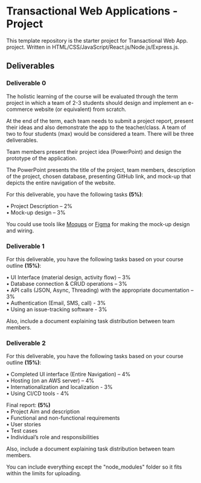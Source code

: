 # Transactional Web Applications - Project

This template repository is the starter project for Transactional Web App. project. Written in HTML/CSS/JavaScript/React.js/Node.js/Express.js.

## Deliverables

### Deliverable 0

The holistic learning of the course will be evaluated through the term project in which a team of 2-3 students should design and implement an e-commerce website (or equivalent) from scratch.

At the end of the term, each team needs to submit a project report, present their ideas and also demonstrate the app to the teacher/class. A team of two to four students (max) would be considered a team. There will be three deliverables.

Team members present their project idea (PowerPoint) and design the prototype of the application.

The PowerPoint presents the title of the project, team members, description of the project, chosen database, presenting GitHub link, and mock-up that depicts the entire navigation of the website.

For this deliverable, you have the following tasks **(5%)**:

• Project Description – 2%  
• Mock-up design – 3%

You could use tools like [Moqups](https://moqups.com/) or [Figma](https://www.figma.com/) for making the mock-up design and wiring.

### Deliverable 1

For this deliverable, you have the following tasks based on your course outline **(15%)**:

• UI Interface (material design, activity flow) – 3%  
• Database connection & CRUD operations – 3%  
• API calls (JSON, Async, Threading) with the appropriate documentation – 3%  
• Authentication (Email, SMS, call) - 3%  
• Using an issue-tracking software - 3%

Also, include a document explaining task distribution between team members.

### Deliverable 2

For this deliverable, you have the following tasks based on your course outline **(15%)**:

• Completed UI interface (Entire Navigation) – 4%  
• Hosting (on an AWS server) – 4%  
• Internationalization and localization - 3%  
• Using CI/CD tools - 4%

Final report: **(5%)**  
• Project Aim and description  
• Functional and non-functional requirements  
• User stories  
• Test cases  
• Individual’s role and responsibilities

Also, include a document explaining task distribution between team members.

You can include everything except the "node_modules" folder so it fits within the limits for uploading.
